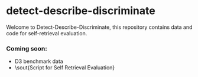 # detect-describe-discriminate
Welcome to Detect-Describe-Discriminate, this repository contains data and code for self-retrieval evaluation.

### Coming soon:
- D3 benchmark data
- \sout{Script for Self Retrieval Evaluation}
